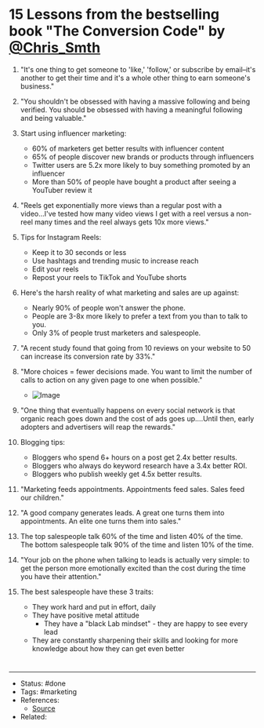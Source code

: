 # 15 Lessons from the bestselling book "The Conversion Code" by [@Chris_Smth](https://twitter.com/Chris_Smth)
1. "It's one thing to get someone to 'like,' 'follow,' or subscribe by email–it's another to get their time and it's a whole other thing to earn someone's business."
2. "You shouldn't be obsessed with having a massive following and being verified. You should be obsessed with having a meaningful following and being valuable."
3. Start using influencer marketing:
	- 60% of marketers get better results with influencer content
	- 65% of people discover new brands or products through influencers
	- Twitter users are 5.2x more likely to buy something promoted by an influencer
	- More than 50% of people have bought a product after seeing a YouTuber review it
4. "Reels get exponentially more views than a regular post with a video...I've tested how many video views I get with a reel versus a non-reel many times and the reel always gets 10x more views."
5. Tips for Instagram Reels:
	- Keep it to 30 seconds or less
	- Use hashtags and trending music to increase reach
	- Edit your reels
	- Repost your reels to TikTok and YouTube shorts
6. Here's the harsh reality of what marketing and sales are up against:
	- Nearly 90% of people won't answer the phone.
	- People are 3-8x more likely to prefer a text from you than to talk to you.
	- Only 3% of people trust marketers and salespeople.
7. "A recent study found that going from 10 reviews on your website to 50 can increase its conversion rate by 33%."
8. "More choices = fewer decisions made. You want to limit the number of calls to action on any given page to one when possible."
	- ![Image](https://pbs.twimg.com/media/FgAM7phWAAAd21m?format=jpg&name=medium)

9. "One thing that eventually happens on every social network is that organic reach goes down and the cost of ads goes up....Until then, early adopters and advertisers will reap the rewards."
10. Blogging tips:
	- Bloggers who spend 6+ hours on a post get 2.4x better results.
	- Bloggers who always do keyword research have a 3.4x better ROI.
	- Bloggers who publish weekly get 4.5x better results.
11. "Marketing feeds appointments. Appointments feed sales. Sales feed our children."
12. "A good company generates leads. A great one turns them into appointments. An elite one turns them into sales."
13. The top salespeople talk 60% of the time and listen 40% of the time. The bottom salespeople talk 90% of the time and listen 10% of the time.
14. "Your job on the phone when talking to leads is actually very simple: to get the person more emotionally excited than the cost during the time you have their attention."
15. The best salespeople have these 3 traits:
	- They work hard and put in effort, daily
	- They have positive metal attitude
		- They have a "black Lab mindset" - they are happy to see every lead
	- They are constantly sharpening their skills and looking for more knowledge about how they can get even better

#
---
- Status: #done
- Tags: #marketing
- References:
	- [Source](https://twitter.com/AlexAndBooks_/status/1585287535877554177)
- Related:
